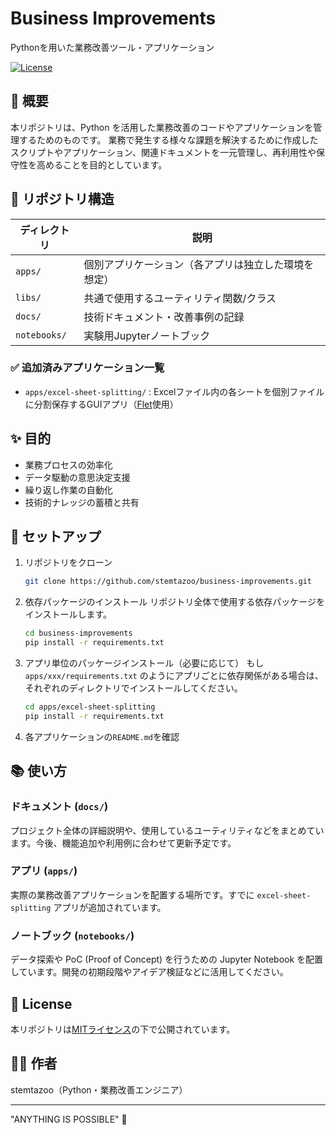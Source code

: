 # Business Improvements

Pythonを用いた業務改善ツール・アプリケーション<br>

[![License](https://img.shields.io/badge/License-MIT-blue.svg)](LICENSE)

## 📌 概要

本リポジトリは、Python を活用した業務改善のコードやアプリケーションを管理するためのものです。
業務で発生する様々な課題を解決するために作成したスクリプトやアプリケーション、関連ドキュメントを一元管理し、再利用性や保守性を高めることを目的としています。

## 📂 リポジトリ構造

| ディレクトリ       | 説明                                                                 |
|--------------------|----------------------------------------------------------------------|
| `apps/`            | 個別アプリケーション（各アプリは独立した環境を想定）                 |
| `libs/`            | 共通で使用するユーティリティ関数/クラス                              |
| `docs/`            | 技術ドキュメント・改善事例の記録                                     |
| `notebooks/`       | 実験用Jupyterノートブック                                            |

### ✅ 追加済みアプリケーション一覧

- `apps/excel-sheet-splitting/` : Excelファイル内の各シートを個別ファイルに分割保存するGUIアプリ（[Flet](https://flet.dev)使用）

## ✨ 目的

- 業務プロセスの効率化
- データ駆動の意思決定支援
- 繰り返し作業の自動化
- 技術的ナレッジの蓄積と共有

## 🚀 セットアップ

1. リポジトリをクローン
   ```bash
   git clone https://github.com/stemtazoo/business-improvements.git
   ```
2. 依存パッケージのインストール
   リポジトリ全体で使用する依存パッケージをインストールします。
   ```bash
   cd business-improvements
   pip install -r requirements.txt
   ```
3. アプリ単位のパッケージインストール（必要に応じて）
   もし `apps/xxx/requirements.txt` のようにアプリごとに依存関係がある場合は、それぞれのディレクトリでインストールしてください。
   ```bash
   cd apps/excel-sheet-splitting
   pip install -r requirements.txt
   ```
4. 各アプリケーションの`README.md`を確認

## 📚 使い方

### ドキュメント (`docs/`)
プロジェクト全体の詳細説明や、使用しているユーティリティなどをまとめています。今後、機能追加や利用例に合わせて更新予定です。

### アプリ (`apps/`)
実際の業務改善アプリケーションを配置する場所です。すでに `excel-sheet-splitting` アプリが追加されています。

### ノートブック (`notebooks/`)
データ探索や PoC (Proof of Concept) を行うための Jupyter Notebook を配置しています。開発の初期段階やアイデア検証などに活用してください。

## 📄 License

本リポジトリは[MITライセンス](LICENSE)の下で公開されています。

## 🧑‍💻 作者

stemtazoo（Python・業務改善エンジニア）

---

"ANYTHING IS POSSIBLE" 🚀